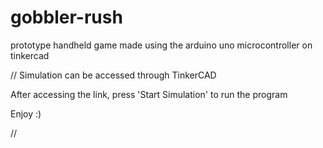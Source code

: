 # gobbler-rush
prototype handheld game made using the arduino uno microcontroller on tinkercad

//
  Simulation can be accessed through TinkerCAD
  
  After accessing the link, press 'Start Simulation' to run the program
  
  Enjoy :)

//
